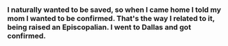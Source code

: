 ### I naturally wanted to be saved, so when I came home I told my mom I wanted to be confirmed. That's the way I related to it, being raised an Episcopalian. I went to Dallas and got confirmed.